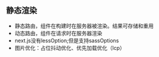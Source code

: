 ## 静态渲染
- 静态路由，组件在构建时在服务器被渲染。结果可存储和重用
- 动态路由，组件在请求时在服务器渲染
- next.js没有lessOption;但是支持sassOptions
- 图片优化：占位抖动优化、优先加载优化（lcp）
